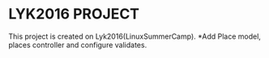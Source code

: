 # LYK2016 PROJECT

This project is created on Lyk2016(LinuxSummerCamp).
	*Add Place model, places controller and configure validates.
